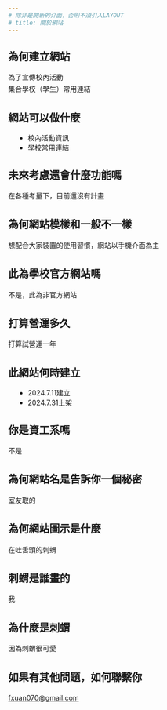 ```yaml
---
# 除非是開新的介面，否則不須引入LAYOUT
# title: 關於網站
---
```


## 為何建立網站
為了宣傳校內活動<br>
集合學校（學生）常用連結

## 網站可以做什麼
- 校內活動資訊
- 學校常用連結

## 未來考慮還會什麼功能嗎
在各種考量下，目前還沒有計畫

## 為何網站模樣和一般不一樣
想配合大家裝置的使用習慣，網站以手機介面為主

## 此為學校官方網站嗎
不是，此為非官方網站

## 打算營運多久
打算試營運一年

## 此網站何時建立
- 2024.7.11建立
- 2024.7.31上架

## 你是資工系嗎
不是

## 為何網站名是告訴你一個秘密
室友取的

## 為何網站圖示是什麼
在吐舌頭的刺蝟

## 刺蝟是誰畫的
我

## 為什麼是刺蝟
因為刺蝟很可愛

## 如果有其他問題，如何聯繫你
fxuan070@gmail.com

<style>
    p{
        text-align: left;
        line-height: 1.5rem;
    }
    ul{
        padding: 0 1.5rem;
    }
    li{
        margin:0 1rem;
        font-size:14px;
    }

</style>